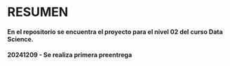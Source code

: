 # RESUMEN
#### En el repositorio se encuentra el proyecto para el nivel 02 del curso Data Science.
#### 20241209 - Se realiza primera preentrega
